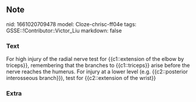 ## Note
nid: 1661020709478
model: Cloze-chrisc-ff04e
tags: GSSE::!Contributor::Victor_Liu
markdown: false

### Text
For high injury of the radial nerve test for <span style="color: 
 var(--field-fg); background: var(--field-bg);">{{c1::extension of
the elbow <span style="color: var(--field-fg); background: 
 var(--field-bg);">by triceps</span>}}, remembering that the
branches to {{c1::triceps}} arise before the nerve reaches the
humerus. For injury at a lower level (e.g. {{c2::posterior
interosseous branch}}), test for {{c2::extension of the
wrist}}</span>

### Extra


